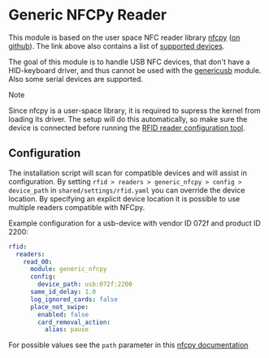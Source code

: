 # Generic NFCPy Reader

This module is based on the user space NFC reader library [nfcpy](https://nfcpy.readthedocs.io/en/latest/overview.html) ([on github](https://github.com/nfcpy/nfcpy)).
The link above also contains a list of [supported devices](https://nfcpy.readthedocs.io/en/latest/overview.html#supported-devices).

The goal of this module is to handle USB NFC devices, that don't have a HID-keyboard
driver, and thus cannot be used with the [genericusb](genericusb.md) module. Also some serial devices are supported.

> [!NOTE]
> Since nfcpy is a user-space library, it is required to supress the kernel from loading its driver.
> The setup will do this automatically, so make sure the device is connected
> before running the [RFID reader configuration tool](../coreapps.md#RFID-Reader).

## Configuration

The installation script will scan for compatible devices and will assist in configuration.
By setting `rfid > readers > generic_nfcpy > config > device_path` in `shared/settings/rfid.yaml` you can override the
device location. By specifying an explicit device location it is possible to use multiple readers compatible with NFCpy.

Example configuration for a usb-device with vendor ID 072f and product ID 2200:

```yaml
rfid:
  readers:
    read_00:
      module: generic_nfcpy
      config:
        device_path: usb:072f:2200
      same_id_delay: 1.0
      log_ignored_cards: false
      place_not_swipe:
        enabled: false
        card_removal_action:
          alias: pause
```

For possible values see the `path` parameter in this [nfcpy documentation](https://nfcpy.readthedocs.io/en/latest/modules/clf.html#nfc.clf.ContactlessFrontend.open)
